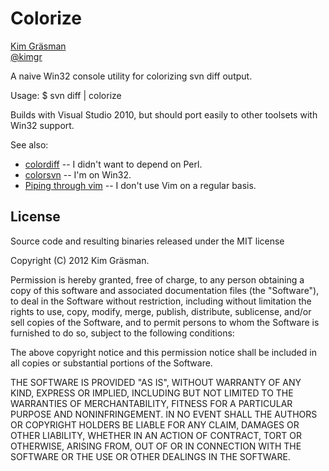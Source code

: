 ﻿Colorize
========

[Kim Gräsman](http://grundlig.wordpress.com)  
[@kimgr](http://twitter.com/kimgr)

A naive Win32 console utility for colorizing svn diff output.

Usage:
 $ svn diff | colorize

Builds with Visual Studio 2010, but should port easily to other toolsets with Win32 support.

See also:

 * [colordiff](http://colordiff.sourceforge.net/) -- I didn't want to depend on Perl.
 * [colorsvn](http://colorsvn.tigris.org/) -- I'm on Win32.
 * [Piping through vim](http://www.commandlinefu.com/commands/view/2420/colored-svn-diff) -- I don't use Vim on a regular basis.

License
-------
Source code and resulting binaries released under the MIT license

Copyright (C) 2012 Kim Gräsman.

Permission is hereby granted, free of charge, to any person obtaining a copy of this 
software and associated documentation files (the "Software"), to deal in the Software 
without restriction, including without limitation the rights to use, copy, modify, merge, 
publish, distribute, sublicense, and/or sell copies of the Software, and to permit 
persons to whom the Software is furnished to do so, subject to the following conditions:

The above copyright notice and this permission notice shall be included in all copies 
or substantial portions of the Software.

THE SOFTWARE IS PROVIDED "AS IS", WITHOUT WARRANTY OF ANY KIND, EXPRESS OR IMPLIED, 
INCLUDING BUT NOT LIMITED TO THE WARRANTIES OF MERCHANTABILITY, FITNESS FOR A PARTICULAR 
PURPOSE AND NONINFRINGEMENT. IN NO EVENT SHALL THE AUTHORS OR COPYRIGHT HOLDERS BE LIABLE 
FOR ANY CLAIM, DAMAGES OR OTHER LIABILITY, WHETHER IN AN ACTION OF CONTRACT, TORT OR 
OTHERWISE, ARISING FROM, OUT OF OR IN CONNECTION WITH THE SOFTWARE OR THE USE OR OTHER 
DEALINGS IN THE SOFTWARE.
